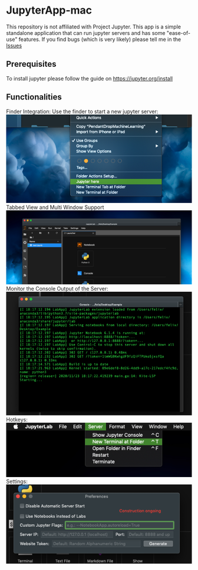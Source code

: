 # JupyterApp-mac
This repository is not affiliated with Project Jupyter.
This app is a simple standalone application that can run jupyter servers and has some "ease-of-use" features.
If you find bugs (which is very likely) please tell me in the [Issues](https://github.com/FelixKratz/JupyterApp-mac/issues)

## Prerequisites
To install jupyter please follow the guide on https://jupyter.org/install

## Functionalities
Finder Integration: Use the finder to start a new jupyter server: <br>
![Finder Integration](Images/FinderIntegration.png) <br>
Tabbed View and Multi Window Support <br>
![Tabbed Views](Images/TabbedViews.png) <br>
Monitor the Console Output of the Server: <br>
![Console Output](Images/ConsoleOutput.png) <br>
Hotkeys: <br>
![Hotkeys](Images/hotKeys.png) <br>
Settings: <br>
![Settings](Images/settingsPane.png) <br>
